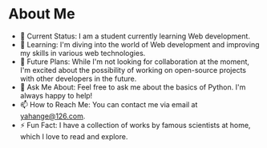 # About Me
- 🔭 Current Status: I am a student currently learning Web development.
- 🌱 Learning: I'm diving into the world of Web development and improving my skills in various web technologies.
- 👯 Future Plans: While I'm not looking for collaboration at the moment, I'm excited about the possibility of working on open-source projects with other developers in the future.
- 💬 Ask Me About: Feel free to ask me about the basics of Python. I'm always happy to help!
- 📫 How to Reach Me: You can contact me via email at yahange@126.com.
- ⚡ Fun Fact: I have a collection of works by famous scientists at home, which I love to read and explore.
